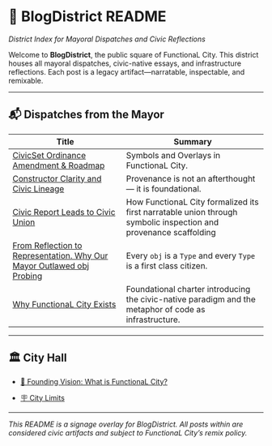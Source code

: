 # 🧾 BlogDistrict README  
*District Index for Mayoral Dispatches and Civic Reflections*

Welcome to **BlogDistrict**, the public square of FunctionaL City. This district houses all mayoral dispatches, civic-native essays, and infrastructure reflections. Each post is a legacy artifact—narratable, inspectable, and remixable.

---

## 📬 Dispatches from the Mayor

| Title | Summary |
|-------|---------|
| [CivicSet Ordinance Amendment & Roadmap](Posts/251025_OrdinanceAmendmentFromGenericStoSymbol.md) | Symbols and Overlays in FunctionaL City. |
| [Constructor Clarity and Civic Lineage](Posts/251021_ConstructorClarityAndCivicLineage.md) | Provenance is not an afterthought — it is foundational. |
| [Civic Report Leads to Civic Union](Posts/251013_CivicReportLeadsToCivicUnion.md) | How FunctionaL City formalized its first narratable union through symbolic inspection and provenance scaffolding |
| [From Reflection to Representation. Why Our Mayor Outlawed obj Probing](Posts/251010_FromReflectiontoRepresentation.md) | Every `obj` is a `Type` and every `Type` is a first class citizen. |
| [Why FunctionaL City Exists](Posts/250925_MessageFromTheMayor.md) | Foundational charter introducing the civic-native paradigm and the metaphor of code as infrastructure. |

---


## 🏛️ City Hall

- [📜 Founding Vision: What is FunctionaL City?](CityHall/250919_FoundingVision.md)

- [🪧 City Limits](../README.md)

---
*This README is a signage overlay for BlogDistrict. All posts within are considered civic artifacts and subject to FunctionaL City’s remix policy.*
